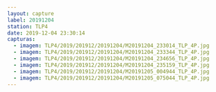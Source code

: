 ```yaml
---
layout: capture
label: 20191204
station: TLP4
date: 2019-12-04 23:30:14
capturas:
  - imagem: TLP4/2019/201912/20191204/M20191204_233014_TLP_4P.jpg
  - imagem: TLP4/2019/201912/20191204/M20191204_233344_TLP_4P.jpg
  - imagem: TLP4/2019/201912/20191204/M20191204_234656_TLP_4P.jpg
  - imagem: TLP4/2019/201912/20191204/M20191204_235159_TLP_4P.jpg
  - imagem: TLP4/2019/201912/20191204/M20191205_004944_TLP_4P.jpg
  - imagem: TLP4/2019/201912/20191204/M20191205_075044_TLP_4P.jpg
---
```

